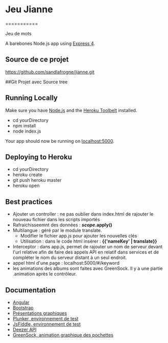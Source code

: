 # Jeu Jianne
===========

Jeu de mots

A barebones Node.js app using [Express 4](http://expressjs.com/).

## Source de ce projet
https://github.com/sandlafrogne/jianne.git

##Git Projet avec Source tree

## Running Locally

Make sure you have [Node.js](http://nodejs.org/) and the [Heroku Toolbelt](https://toolbelt.heroku.com/) installed.

* cd yourDirectory
* npm install
* node index.js

Your app should now be running on [localhost:5000](http://localhost:6000/).

## Deploying to Heroku
* cd yourDirectory
* heroku create
* git push heroku master
* heroku open


## Best practices

* Ajouter un controller : 
	ne pas oublier dans index.html de rajouter le nouveau fichier dans les scripts importés
* Rafraichisseemnt des données : **$scope.$apply()**
* Multilangue : géré par le module translate. 
	* Modifier le fichier app.js pour ajouter les nouvelles clés
	* Utilisation : dans le code html insérer : **{{'nameKey' | translate}}**
* Interceptor : dans app.js, permet de rajouter un nom de serveur devant l'url relative afin de faire des appels API en relatif dans services et de compléter le nom du serveur distant à un seul endroit. 
* appel html d'une page : localhost:5000/#/keyword
* les animations des albums sont faites avec GreenSock. Il y a une partie .animation après le contrôleur.

## Documentation 
* [Angular](https://docs.angularjs.org/guide/)
* [Bootstrap](http://getbootstrap.com/javascript/) 
* [Présentations graphiques](http://blog.angularjs.org/)
* [Plunker, environnement de test](http://plnkr.co/)
* [JsFiddle, environnement de test](http://jsfiddle.net/)
* [Deezer API](http://developers.deezer.com/api/)
* [GreenSock, animation graphique des pochettes](http://greensock.com/get-started-js)

